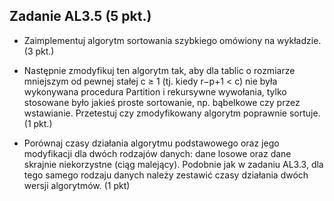 ## Zadanie AL3.5 (5 pkt.)

- Zaimplementuj algorytm sortowania szybkiego omówiony na wykładzie. (3 pkt.)

- Następnie zmodyfikuj ten algorytm tak, aby dla tablic o rozmiarze mniejszym od pewnej stałej c ≥ 1 (tj. kiedy r−p+1 < c) nie była wykonywana procedura Partition i rekursywne wywołania, tylko stosowane było jakieś proste sortowanie, np. bąbelkowe czy przez wstawianie. Przetestuj czy zmodyfikowany algorytm poprawnie sortuje.(1 pkt.)

- Porównaj czasy działania algorytmu podstawowego oraz jego modyfikacji dla dwóch rodzajów danych: dane losowe oraz dane skrajnie niekorzystne (ciąg malejący). Podobnie jak w zadaniu AL3.3, dla tego samego rodzaju danych należy zestawić czasy działania dwóch wersji algorytmów. (1 pkt)
